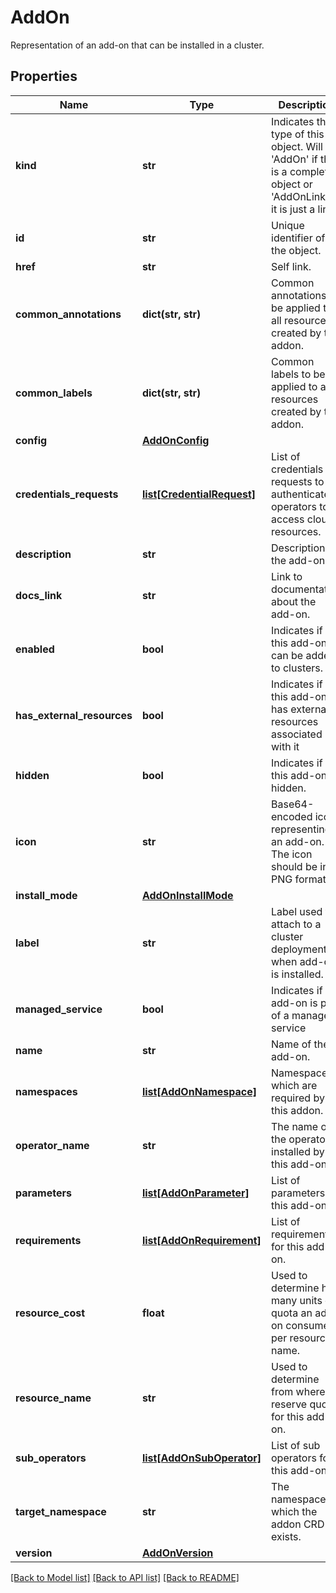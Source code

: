 # AddOn

Representation of an add-on that can be installed in a cluster.
## Properties
Name | Type | Description | Notes
------------ | ------------- | ------------- | -------------
**kind** | **str** | Indicates the type of this object. Will be &#39;AddOn&#39; if this is a complete object or &#39;AddOnLink&#39; if it is just a link. | [optional] 
**id** | **str** | Unique identifier of the object. | [optional] 
**href** | **str** | Self link. | [optional] 
**common_annotations** | **dict(str, str)** | Common annotations to be applied to all resources created by this addon. | [optional] 
**common_labels** | **dict(str, str)** | Common labels to be applied to all resources created by this addon. | [optional] 
**config** | [**AddOnConfig**](AddOnConfig.md) |  | [optional] 
**credentials_requests** | [**list[CredentialRequest]**](CredentialRequest.md) | List of credentials requests to authenticate operators to access cloud resources. | [optional] 
**description** | **str** | Description of the add-on. | [optional] 
**docs_link** | **str** | Link to documentation about the add-on. | [optional] 
**enabled** | **bool** | Indicates if this add-on can be added to clusters. | [optional] 
**has_external_resources** | **bool** | Indicates if this add-on has external resources associated with it | [optional] 
**hidden** | **bool** | Indicates if this add-on is hidden. | [optional] 
**icon** | **str** | Base64-encoded icon representing an add-on. The icon should be in PNG format. | [optional] 
**install_mode** | [**AddOnInstallMode**](AddOnInstallMode.md) |  | [optional] 
**label** | **str** | Label used to attach to a cluster deployment when add-on is installed. | [optional] 
**managed_service** | **bool** | Indicates if add-on is part of a managed service | [optional] 
**name** | **str** | Name of the add-on. | [optional] 
**namespaces** | [**list[AddOnNamespace]**](AddOnNamespace.md) | Namespaces which are required by this addon. | [optional] 
**operator_name** | **str** | The name of the operator installed by this add-on. | [optional] 
**parameters** | [**list[AddOnParameter]**](AddOnParameter.md) | List of parameters for this add-on. | [optional] 
**requirements** | [**list[AddOnRequirement]**](AddOnRequirement.md) | List of requirements for this add-on. | [optional] 
**resource_cost** | **float** | Used to determine how many units of quota an add-on consumes per resource name. | [optional] 
**resource_name** | **str** | Used to determine from where to reserve quota for this add-on. | [optional] 
**sub_operators** | [**list[AddOnSubOperator]**](AddOnSubOperator.md) | List of sub operators for this add-on. | [optional] 
**target_namespace** | **str** | The namespace in which the addon CRD exists. | [optional] 
**version** | [**AddOnVersion**](AddOnVersion.md) |  | [optional] 

[[Back to Model list]](../README.md#documentation-for-models) [[Back to API list]](../README.md#documentation-for-api-endpoints) [[Back to README]](../README.md)


